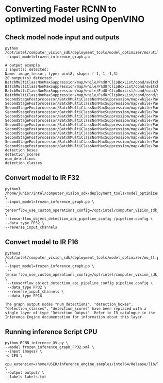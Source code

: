# Converting Faster RCNN to optimized model using OpenVINO #


## Check model node input and outputs 
    python /opt/intel/computer_vision_sdk/deployment_tools/model_optimizer/mo/utils/summarize_graph.py --input_model=frozen_inference_graph.pb

    # output example
    1 input(s) detected:
    Name: image_tensor, type: uint8, shape: (-1,-1,-1,3)
    20 output(s) detected:
    BatchMultiClassNonMaxSuppression/map/while/PadOrClipBoxList/cond/switch_t
    BatchMultiClassNonMaxSuppression/map/while/PadOrClipBoxList/cond/switch_f
    BatchMultiClassNonMaxSuppression/map/while/PadOrClipBoxList/cond/cond/switch_t
    BatchMultiClassNonMaxSuppression/map/while/PadOrClipBoxList/cond/cond/switch_f
    SecondStagePostprocessor/BatchMultiClassNonMaxSuppression/map/while/PadOrClipBoxList/cond/switch_t
    SecondStagePostprocessor/BatchMultiClassNonMaxSuppression/map/while/PadOrClipBoxList/cond/switch_f
    SecondStagePostprocessor/BatchMultiClassNonMaxSuppression/map/while/PadOrClipBoxList/cond/cond/switch_t
    SecondStagePostprocessor/BatchMultiClassNonMaxSuppression/map/while/PadOrClipBoxList/cond/cond/switch_f
    SecondStagePostprocessor/BatchMultiClassNonMaxSuppression/map/while/PadOrClipBoxList/cond_1/switch_t
    SecondStagePostprocessor/BatchMultiClassNonMaxSuppression/map/while/PadOrClipBoxList/cond_1/switch_f
    SecondStagePostprocessor/BatchMultiClassNonMaxSuppression/map/while/PadOrClipBoxList/cond_1/cond/switch_t
    SecondStagePostprocessor/BatchMultiClassNonMaxSuppression/map/while/PadOrClipBoxList/cond_1/cond/switch_f
    SecondStagePostprocessor/BatchMultiClassNonMaxSuppression/map/while/PadOrClipBoxList/cond_3/switch_t
    SecondStagePostprocessor/BatchMultiClassNonMaxSuppression/map/while/PadOrClipBoxList/cond_3/switch_f
    SecondStagePostprocessor/BatchMultiClassNonMaxSuppression/map/while/PadOrClipBoxList/cond_3/cond/switch_t
    SecondStagePostprocessor/BatchMultiClassNonMaxSuppression/map/while/PadOrClipBoxList/cond_3/cond/switch_f
    detection_boxes
    detection_scores
    num_detections
    detection_classes

## Convert model to IR F32
    python3 /home/junior/intel/computer_vision_sdk/deployment_tools/model_optimizer/mo_tf.py \ 
    --input_model=frozen_inference_graph.pb \
    --tensorflow_use_custom_operations_config=/opt/intel/computer_vision_sdk_2018.3.343/deployment_tools/model_optimizer/extensions/front/tf/faster_rcnn_support.json \
    --tensorflow_object_detection_api_pipeline_config /pipeline.config \
    --data_type FP32 \ 
    --reverse_input_channels

## Convert model to IR F16
    python3 /opt/intel/computer_vision_sdk/deployment_tools/model_optimizer/mo_tf.py \
    --input_model=frozen_inference_graph.pb \
     --tensorflow_use_custom_operations_config=/opt/intel/computer_vision_sdk_2018.3.343/deployment_tools/model_optimizer/extensions/front/tf/faster_rcnn_support.json \
     --tensorflow_object_detection_api_pipeline_config pipeline.config \
     --data_type FP32 \
     --reverse_input_channels \
     --data_type FP16

    The graph output nodes "num_detections", "detection_boxes", "detection_classes", "detection_scores" have been replaced with a single layer of type "Detection Output". Refer to IR catalogue in the Inference Engine documentation for information about this layer.

## Running inference Script CPU
    python RCNN_inference_OV.py \
    --model frozen_inference_graph_FP32.xml \
    --input images/ \
    -d CPU \
    --cpu_extension=/home/USER/inference_engine_samples/intel64/Release/lib/libcpu_extension.so \
    --output output/ \
    --labels labels.txt
